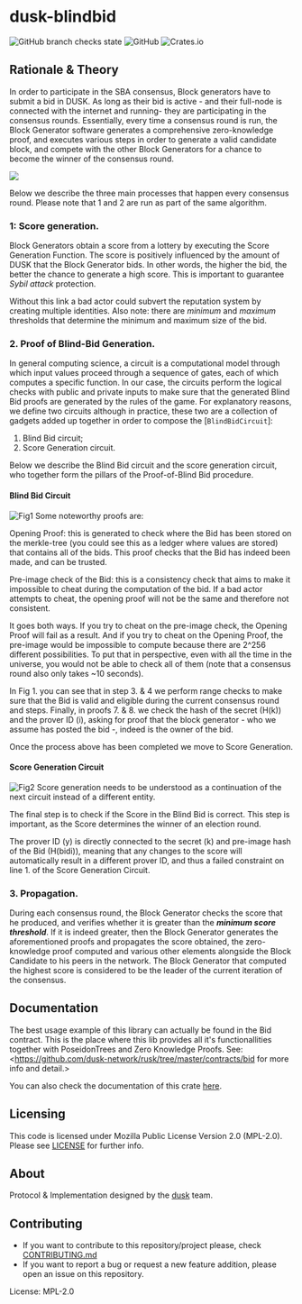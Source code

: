 # dusk-blindbid

![GitHub branch checks state](https://img.shields.io/github/checks-status/dusk-network/dusk-blindbid/master)
![GitHub](https://img.shields.io/github/license/dusk-network/dusk-blindbid)
![Crates.io](https://img.shields.io/crates/v/dusk-blindbid)

## Rationale & Theory

In order to participate in the SBA consensus, Block generators have to
submit a bid in DUSK. As long as their bid is active - and their full-node
is connected with the internet and running- they are participating in the
consensus rounds. Essentially, every time a consensus round is run, the
Block Generator software generates a comprehensive zero-knowledge proof, and
executes various steps in order to generate a valid candidate block, and
compete with the other Block Generators for a chance to become the winner of
the consensus round.

![](https://user-images.githubusercontent.com/1636833/107039506-468c9e80-67be-11eb-9fb1-7ba999b3d6dc.png)

Below we describe the three main processes that happen
every consensus round. Please note that 1 and 2 are run as part of the same
algorithm.

### 1: Score generation.
Block Generators obtain a score from a lottery by executing the Score
Generation Function. The score is positively influenced by the amount of
DUSK that the Block Generator bids. In other words, the higher the bid, the
better the chance to generate a high score. This is important to guarantee
_Sybil attack_ protection.

Without this link a bad actor could subvert the reputation system by
creating multiple identities. Also note: there are _minimum_ and _maximum_
thresholds that determine the minimum and maximum size of the bid.

### 2. Proof of Blind-Bid Generation.

In general computing science, a circuit is a computational model through
which input values proceed through a sequence of gates, each of which
computes a specific function. In our case, the circuits perform the logical
checks with public and private inputs to make sure that the generated Blind
Bid proofs are generated by the rules of the game. For explanatory reasons,
we define two circuits although in practice, these two are a collection of
gadgets added up together in order to compose the [`BlindBidCircuit`]:

1. Blind Bid circuit;
2. Score Generation circuit.

Below we describe the Blind Bid circuit and the score generation circuit,
who together form the pillars of the Proof-of-Blind Bid procedure.

#### Blind Bid Circuit
![Fig1](https://user-images.githubusercontent.com/1636833/107039495-4391ae00-67be-11eb-8c76-9314c0f3b77c.png)
Some noteworthy proofs are:

Opening Proof: this is generated to check where the Bid has been stored on
the merkle-tree (you could see this as a ledger where values are stored)
that contains all of the bids. This proof checks that the Bid has indeed
been made, and can be trusted.

Pre-image check of the Bid: this is a consistency check that aims to make it
impossible to cheat during the computation of the bid. If a bad actor
attempts to cheat, the opening proof will not be the same and therefore not
consistent.

It goes both ways. If you try to cheat on the pre-image check, the Opening
Proof will fail as a result. And if you try to cheat on the Opening Proof,
the pre-image would be impossible to compute because there are 2^256
different possibilities. To put that in perspective, even with all the time
in the universe, you would not be able to check all of them (note that a
consensus round also only takes ~10 seconds).

In Fig 1. you can see that in step 3. & 4 we perform range checks to make
sure that the Bid is valid and eligible during the current consensus round
and steps. Finally, in proofs 7. & 8. we check the hash of the secret (H(k))
and the prover ID (i), asking for proof that the block generator - who we
assume has posted the bid -, indeed is the owner of the bid.

Once the process above has been completed we move to Score Generation.

#### Score Generation Circuit
![Fig2](https://user-images.githubusercontent.com/1636833/107039501-455b7180-67be-11eb-8e69-f7a96cf98d52.png)
Score generation needs to be understood as a continuation of the next
circuit instead of a different entity.

The final step is to check if the Score in the Blind Bid is correct. This
step is important, as the Score determines the winner of an election round.

The prover ID (y) is directly connected to the secret (k) and pre-image hash
of the Bid (H(bidi)), meaning that any changes to the score will
automatically result in a different prover ID, and thus a failed constraint
on line 1. of the Score Generation Circuit.

### 3. Propagation.
During each consensus round, the Block Generator checks
the score that he produced, and verifies whether it is greater than the
_**minimum score threshold**_. If it is indeed greater, then the Block
Generator generates the aforementioned proofs and propagates the score
obtained, the zero-knowledge proof computed and various other elements
alongside the Block Candidate to his peers in the network.
The Block Generator that computed the highest score is considered to be the
leader of the current iteration of the consensus.

## Documentation
The best usage example of this library can actually be found in the Bid
contract. This is the place where this lib provides all it's
functionallities together with PoseidonTrees and Zero Knowledge Proofs.
See: <https://github.com/dusk-network/rusk/tree/master/contracts/bid for more info and detail.>

You can also check the documentation of this crate [here](https://docs.rs/dusk-blindbid/0.5.0/).

## Licensing
This code is licensed under Mozilla Public License Version 2.0 (MPL-2.0).
Please see [LICENSE](https://github.com/dusk-network/dusk-blindbid/blob/master/LICENSE) for further info.

## About
Protocol & Implementation designed by the [dusk](https://dusk.network) team.

## Contributing
- If you want to contribute to this repository/project please, check [CONTRIBUTING.md](https://github.com/dusk-network/dusk-blindbid/blob/master/CONTRIBUTING.md)
- If you want to report a bug or request a new feature addition, please open
  an issue on this repository.

License: MPL-2.0
